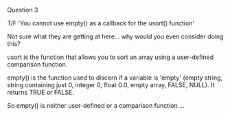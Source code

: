 Question 3

T/F 'You cannot use empty() as a callback for the usort() function'

Not sure what they are getting at here... why would you even consider doing this?

usort is the function that allows you to sort an array using a user-defined comparison function. 

empty() is the function used to discern if a variable is 'empty' (empty string, string containing just 0, integer 0, float 0.0, empty array, FALSE, NULL). It returns TRUE or FALSE.

So empty() is neither user-defined or a comparison function....